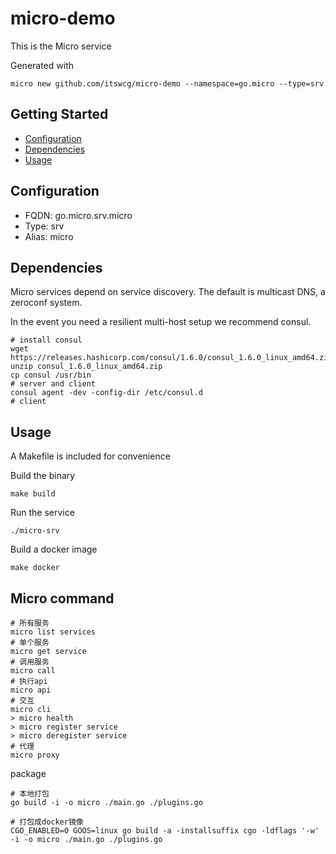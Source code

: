# micro-demo

This is the Micro service

Generated with

```
micro new github.com/itswcg/micro-demo --namespace=go.micro --type=srv
```

## Getting Started

- [Configuration](#configuration)
- [Dependencies](#dependencies)
- [Usage](#usage)

## Configuration

- FQDN: go.micro.srv.micro
- Type: srv
- Alias: micro

## Dependencies

Micro services depend on service discovery. The default is multicast DNS, a zeroconf system.

In the event you need a resilient multi-host setup we recommend consul.

```
# install consul
wget https://releases.hashicorp.com/consul/1.6.0/consul_1.6.0_linux_amd64.zip
unzip consul_1.6.0_linux_amd64.zip
cp consul /usr/bin
# server and client
consul agent -dev -config-dir /etc/consul.d
# client

```

## Usage

A Makefile is included for convenience

Build the binary

```
make build
```

Run the service
```
./micro-srv
```

Build a docker image
```
make docker
```

## Micro command
```
# 所有服务
micro list services
# 单个服务
micro get service
# 调用服务 
micro call
# 执行api
micro api
# 交互
micro cli
> micro health
> micro register service
> micro deregister service
# 代理
micro proxy
```

package
```
# 本地打包
go build -i -o micro ./main.go ./plugins.go

# 打包成docker镜像
CGO_ENABLED=0 GOOS=linux go build -a -installsuffix cgo -ldflags '-w' -i -o micro ./main.go ./plugins.go
```
